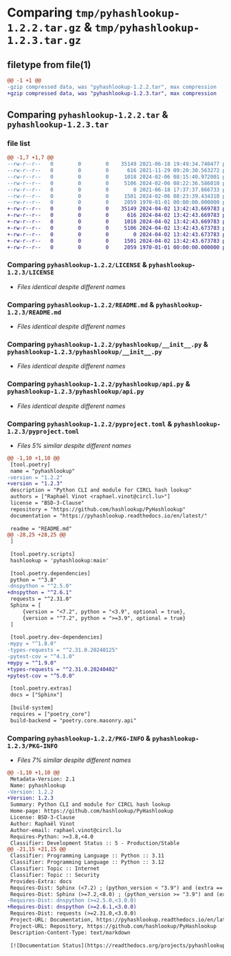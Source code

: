 # Comparing `tmp/pyhashlookup-1.2.2.tar.gz` & `tmp/pyhashlookup-1.2.3.tar.gz`

## filetype from file(1)

```diff
@@ -1 +1 @@
-gzip compressed data, was "pyhashlookup-1.2.2.tar", max compression
+gzip compressed data, was "pyhashlookup-1.2.3.tar", max compression
```

## Comparing `pyhashlookup-1.2.2.tar` & `pyhashlookup-1.2.3.tar`

### file list

```diff
@@ -1,7 +1,7 @@
--rw-r--r--   0        0        0    35149 2021-06-18 19:49:34.740477 pyhashlookup-1.2.2/LICENSE
--rw-r--r--   0        0        0      616 2021-11-29 09:20:30.563272 pyhashlookup-1.2.2/README.md
--rw-r--r--   0        0        0     1018 2024-02-06 08:15:40.972001 pyhashlookup-1.2.2/pyhashlookup/__init__.py
--rw-r--r--   0        0        0     5106 2024-02-06 08:22:36.586010 pyhashlookup-1.2.2/pyhashlookup/api.py
--rw-r--r--   0        0        0        0 2021-06-18 17:37:37.866733 pyhashlookup-1.2.2/pyhashlookup/py.typed
--rw-r--r--   0        0        0     1501 2024-02-06 08:23:39.434310 pyhashlookup-1.2.2/pyproject.toml
--rw-r--r--   0        0        0     2059 1970-01-01 00:00:00.000000 pyhashlookup-1.2.2/PKG-INFO
+-rw-r--r--   0        0        0    35149 2024-04-02 13:42:43.669783 pyhashlookup-1.2.3/LICENSE
+-rw-r--r--   0        0        0      616 2024-04-02 13:42:43.669783 pyhashlookup-1.2.3/README.md
+-rw-r--r--   0        0        0     1018 2024-04-02 13:42:43.669783 pyhashlookup-1.2.3/pyhashlookup/__init__.py
+-rw-r--r--   0        0        0     5106 2024-04-02 13:42:43.673783 pyhashlookup-1.2.3/pyhashlookup/api.py
+-rw-r--r--   0        0        0        0 2024-04-02 13:42:43.673783 pyhashlookup-1.2.3/pyhashlookup/py.typed
+-rw-r--r--   0        0        0     1501 2024-04-02 13:42:43.673783 pyhashlookup-1.2.3/pyproject.toml
+-rw-r--r--   0        0        0     2059 1970-01-01 00:00:00.000000 pyhashlookup-1.2.3/PKG-INFO
```

### Comparing `pyhashlookup-1.2.2/LICENSE` & `pyhashlookup-1.2.3/LICENSE`

 * *Files identical despite different names*

### Comparing `pyhashlookup-1.2.2/README.md` & `pyhashlookup-1.2.3/README.md`

 * *Files identical despite different names*

### Comparing `pyhashlookup-1.2.2/pyhashlookup/__init__.py` & `pyhashlookup-1.2.3/pyhashlookup/__init__.py`

 * *Files identical despite different names*

### Comparing `pyhashlookup-1.2.2/pyhashlookup/api.py` & `pyhashlookup-1.2.3/pyhashlookup/api.py`

 * *Files identical despite different names*

### Comparing `pyhashlookup-1.2.2/pyproject.toml` & `pyhashlookup-1.2.3/pyproject.toml`

 * *Files 5% similar despite different names*

```diff
@@ -1,10 +1,10 @@
 [tool.poetry]
 name = "pyhashlookup"
-version = "1.2.2"
+version = "1.2.3"
 description = "Python CLI and module for CIRCL hash lookup"
 authors = ["Raphaël Vinot <raphael.vinot@circl.lu>"]
 license = "BSD-3-Clause"
 repository = "https://github.com/hashlookup/PyHashlookup"
 documentation = "https://pyhashlookup.readthedocs.io/en/latest/"
 
 readme = "README.md"
@@ -28,25 +28,25 @@
 ]
 
 [tool.poetry.scripts]
 hashlookup = 'pyhashlookup:main'
 
 [tool.poetry.dependencies]
 python = "^3.8"
-dnspython = "^2.5.0"
+dnspython = "^2.6.1"
 requests = "^2.31.0"
 Sphinx = [
     {version = "<7.2", python = "<3.9", optional = true},
     {version = "^7.2", python = ">=3.9", optional = true}
 ]
 
 [tool.poetry.dev-dependencies]
-mypy = "^1.8.0"
-types-requests = "^2.31.0.20240125"
-pytest-cov = "^4.1.0"
+mypy = "^1.9.0"
+types-requests = "^2.31.0.20240402"
+pytest-cov = "^5.0.0"
 
 [tool.poetry.extras]
 docs = ["Sphinx"]
 
 [build-system]
 requires = ["poetry_core"]
 build-backend = "poetry.core.masonry.api"
```

### Comparing `pyhashlookup-1.2.2/PKG-INFO` & `pyhashlookup-1.2.3/PKG-INFO`

 * *Files 7% similar despite different names*

```diff
@@ -1,10 +1,10 @@
 Metadata-Version: 2.1
 Name: pyhashlookup
-Version: 1.2.2
+Version: 1.2.3
 Summary: Python CLI and module for CIRCL hash lookup
 Home-page: https://github.com/hashlookup/PyHashlookup
 License: BSD-3-Clause
 Author: Raphaël Vinot
 Author-email: raphael.vinot@circl.lu
 Requires-Python: >=3.8,<4.0
 Classifier: Development Status :: 5 - Production/Stable
@@ -21,15 +21,15 @@
 Classifier: Programming Language :: Python :: 3.11
 Classifier: Programming Language :: Python :: 3.12
 Classifier: Topic :: Internet
 Classifier: Topic :: Security
 Provides-Extra: docs
 Requires-Dist: Sphinx (<7.2) ; (python_version < "3.9") and (extra == "docs")
 Requires-Dist: Sphinx (>=7.2,<8.0) ; (python_version >= "3.9") and (extra == "docs")
-Requires-Dist: dnspython (>=2.5.0,<3.0.0)
+Requires-Dist: dnspython (>=2.6.1,<3.0.0)
 Requires-Dist: requests (>=2.31.0,<3.0.0)
 Project-URL: Documentation, https://pyhashlookup.readthedocs.io/en/latest/
 Project-URL: Repository, https://github.com/hashlookup/PyHashlookup
 Description-Content-Type: text/markdown
 
 [![Documentation Status](https://readthedocs.org/projects/pyhashlookup/badge/?version=latest)](https://pyhashlookup.readthedocs.io/en/latest/?badge=latest)
```

